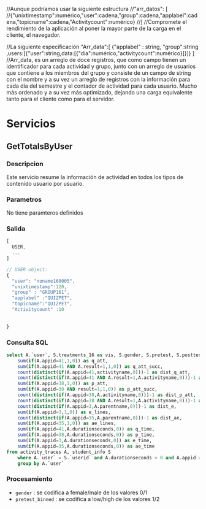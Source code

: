 //Aunque podríamos usar la siguiente estructura
//"arr_datos": [
//{"unixtimestamp":numérico,"user":cadena,"group":cadena,"applabel":cadena,"topicname":cadena,"Activitycount":numérico}
//]
//Compromete el rendimiento de la aplicación al poner la mayor parte de la carga en el cliente, el navegador.

//La siguiente especificación 
"Arr_data":[
  {"applabel" : string, "group":string ,users:[{"user":string,data:[{"dia":numérico,"activitycount":numérico}]}]}
]
//Arr_data, es un arreglo de doce registros, que como campo tienen un identificador para cada actividad y grupo, junto con un arreglo de usuarios que contiene a los miembros del grupo y consiste de un campo de string con el nombre y a su vez un arreglo de registros con la información para cada día del semestre y el contador de actividad para cada usuario. Mucho más ordenado y a su vez más optimizado, dejando una carga equivalente tanto para el cliente como para el servidor.

# Servicios
## GetTotalsByUser
### Descripcion
Este servicio resume la información de actividad en todos los tipos de contenido usuario por usuario. 
### Parametros
No tiene paramteros definidos
### Salida

```javascript
[
  USER,
  ...
]

// USER object:
{
  "user": "noname160005",
  "unixtimestamp":120,
  "group" : "GROUP161",
  "applabel" :"QUIZPET",
  "topicname":"QUIZPET",
  "Activitycount" :10
  
 
}
```

### Consulta SQL
```SQL
select A.`user`, S.treatments_16 as vis, S.gender, S.pretest, S.posttest, S.pretest_binned,
	sum(if(A.appid=41,1,0)) as q_att, 
	sum(if(A.appid=41 AND A.result=1,1,0)) as q_att_succ, 
	count(distinct(if(A.appid=41,activityname,0)))-1 as dist_q_att, 
	count(distinct(if(A.appid=41 AND A.result=1,A.activityname,0)))-1 as dist_q_att_succ, 
	sum(if(A.appid=38,1,0)) as p_att, 
	sum(if(A.appid=38 AND result=1,1,0)) as p_att_succ, 
	count(distinct(if(A.appid=38,A.activityname,0)))-1 as dist_p_att, 
	count(distinct(if(A.appid=38 AND A.result=1,A.activityname,0)))-1 as dist_p_att_succ, 
	count(distinct(if(A.appid=3,A.parentname,0)))-1 as dist_e, 
	sum(if(A.appid=3,1,0)) as e_lines, 
	count(distinct(if(A.appid=35,A.parentname,0)))-1 as dist_ae, 
	sum(if(A.appid=35,1,0)) as ae_lines, 
	sum(if(A.appid=41,A.durationseconds,0)) as q_time, 
	sum(if(A.appid=38,A.durationseconds,0)) as p_time, 
	sum(if(A.appid=3,A.durationseconds,0)) as e_time, 
	sum(if(A.appid=35,A.durationseconds,0)) as ae_time 
from activity_traces A, student_info S 
	where A.`user` = S.`userid` and A.durationseconds > 0 and A.appid > -1 
	group by A.`user`
```
### Procesamiento
* `gender` : se codifica a female/male de los valores 0/1
* `pretest_binned` : se codifica a low/high de los valores 1/2


